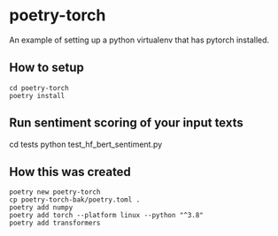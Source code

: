 # poetry-torch

An example of setting up a python virtualenv that has pytorch installed.


## How to setup

```
cd poetry-torch
poetry install
```


## Run sentiment scoring of your input texts

cd tests
python test_hf_bert_sentiment.py



## How this was created

```
poetry new poetry-torch
cp poetry-torch-bak/poetry.toml .
poetry add numpy
poetry add torch --platform linux --python "^3.8"
poetry add transformers
```
